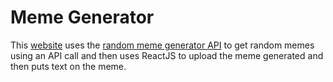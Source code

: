 # Meme Generator
This [website](https://memegeneratorjnd.herokuapp.com/) uses the [random meme generator API](https://imgflip.com/api") to get random memes using an API call and then uses ReactJS to upload the meme generated and then puts text on the meme.
